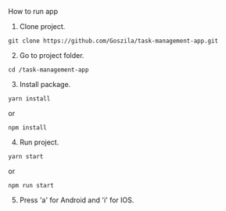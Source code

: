 How to run app

1. Clone project.
```
git clone https://github.com/Goszila/task-management-app.git
```


2. Go to project folder.
```
cd /task-management-app
```


3. Install package.
```
yarn install
```
or
```
npm install
```


4. Run project.
```
yarn start
```
or
```
npm run start
```

5. Press 'a' for Android and 'i' for IOS.
